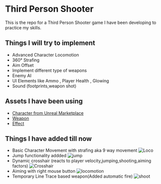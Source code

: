 # Third Person Shooter
This is the repo for a Third Person Shooter game I have been developing to practice my skills.
## Things I will try to implement

* Advanced Character Locomotion
* 360° Strafing
* Aim Offset
* Implement different type of weapons
* Enemy AI
* UI Elements like Ammo , Player Health , Glowing
* Sound (footprints,weapon shot)


## Assets I have been using
* [Character from Unreal Marketplace](https://www.unrealengine.com/marketplace/en-US/product/paragon-lt-belica)
* [Weapon](https://www.unrealengine.com/marketplace/en-US/item/89d86599a98045c5806d6fccd7c7071a)
* [Effect](https://www.unrealengine.com/marketplace/en-US/item/38a3355872ef41bab5d2ba5b21c29eba)

## Things I have added till now
* Basic Character Movement with strafing aka 9 way movement
![Loco](https://im2.ezgif.com/tmp/ezgif-2-6db7ac5db0b7.gif)
* Jump functionality addded
![jump](https://im2.ezgif.com/tmp/ezgif-2-557e9a88281e.gif)
* Dynamic crosshair (reacts to player velocity,jumping,shooting,aiming factors)
![Crosshair](https://im2.ezgif.com/tmp/ezgif-2-3e32f6900aeb.gif)
* Aiming with right mouse button
![locomotion](https://im2.ezgif.com/tmp/ezgif-2-19bf49f5f24a.gif)
* Temporary Line Trace based weapon(Added automatic fire)
![shoot](https://im2.ezgif.com/tmp/ezgif-2-f40210ae0edb.gif)
